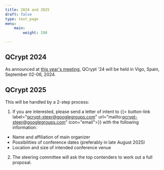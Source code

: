 ```yaml
---
title: 2024 and 2025
draft: false
type: text_page
menu:
    main:
        weight: 100

---
```


## QCrypt 2024

As announced at [this year's meeting](/sessions/business/), QCrypt '24 will be held in Vigo, Spain, September 02-06, 2024.

## QCrypt 2025

This will be handled by a 2-step process:
1. If you are interested, please send a letter of intent to
{{< button-link label="qcrypt-steer@googlegroups.com" url="mailto:qcrypt-steer@googlegroups.com" icon="email">}} with the following information:
- Name and affiliation of main organizer
- Possibilities of conference dates (preferably in late August 2025)
- Location and size of intended conference venue
2. The steering committee will ask the top contenders to work out a full proposal.
